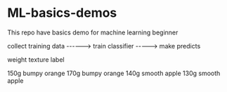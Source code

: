 # ML-basics-demos
This repo have basics demo for machine learning beginner

collect training data ------> train classifier -----> make predicts

weight texture  label

150g   bumpy  orange
170g   bumpy  orange
140g   smooth apple
130g   smooth apple
